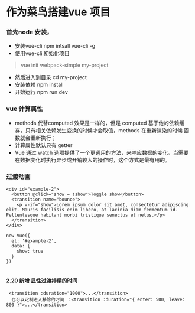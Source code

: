 # 作为菜鸟搭建vue 项目
### 首先node 安装，
* 安装vue-cli  npm intsall vue-cli -g
* 使用vue-cli 初始化项目  
> vue init webpack-simple  my-project
* 然后进入到目录 cd my-project
* 安装依赖  npm install
* 开始运行  npm run dev

### vue 计算属性
* methods 代替computed 效果是一样的，但是 computed 基于他的依赖缓存，只有相关依赖发生变换的时候才会取值，methods 在重新渲染的时候 函数就会重新执行；
* 计算属性默认只有 getter 
* Vue 通过 watch 选项提供了一个更通用的方法，来响应数据的变化。当需要在数据变化时执行异步或开销较大的操作时，这个方式是最有用的。

### 过渡动画

```
<div id="example-2">
  <button @click="show = !show">Toggle show</button>
  <transition name="bounce">
    <p v-if="show">Lorem ipsum dolor sit amet, consectetur adipiscing elit. Mauris facilisis enim libero, at lacinia diam fermentum id. Pellentesque habitant morbi tristique senectus et netus.</p>
  </transition>
</div>

new Vue({
  el: '#example-2',
  data: {
    show: true
  }
})


```

#### 2.20 新增 显性过渡持续的时间
```
 <transition :duration="1000">...</transition>
  也可以定制进入移除的时间 ：<transition :duration="{ enter: 500, leave: 800 }">...</transition>
```

